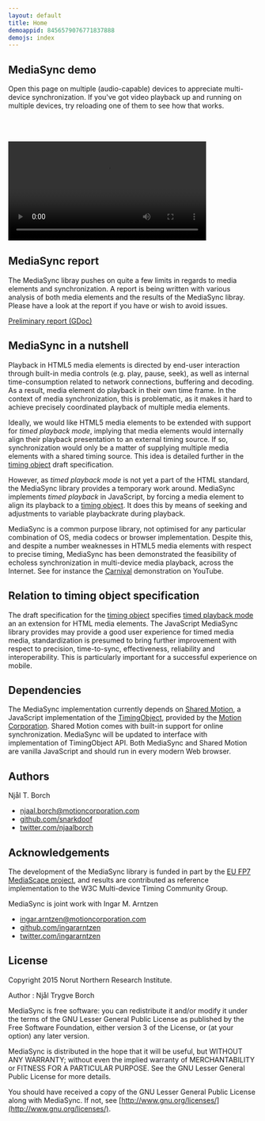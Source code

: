 ```yaml
---
layout: default
title: Home
demoappid: 8456579076771837888
demojs: index
---
```


## MediaSync demo

Open this page on multiple (audio-capable) devices to appreciate multi-device synchronization. If you've got video playback up and running on multiple devices, try reloading one of them to see how that works.

<div id="demo" style="height:50px"></div>
<video id="player" style="height:200px">
	<source src="http://mcorp.no/res/bigbuckbunny.webm" type="video/webm" />
	<source src="http://mcorp.no/res/bigbuckbunny.m4v" type="video/mp4" />
</video>

## MediaSync report

The MediaSync libray pushes on quite a few limits in regards to media elements and synchronization.  A report is being written with various analysis of both media elements and the results of the MediaSync libray.  Please have a look at the report if you have or wish to avoid issues.

[Preliminary report (GDoc)](https://docs.google.com/document/d/1d2P3o3RZmilBx1MzMFFDDj5JnF8Yoi-t9EkJKzV90Ak/edit?usp=sharing)


## MediaSync in a nutshell

Playback in HTML5 media elements is directed by end-user interaction through built-in media controls (e.g. play, pause, seek), as well as internal time-consumption related to network connections, buffering and decoding. As a result, media element do playback in their own time frame. In the context of media synchronization, this is problematic, as it makes it hard to achieve precisely coordinated playback of multiple media elements.

Ideally, we would like HTML5 media elements to be extended with support for *timed playback mode*, implying that media elements would internally align their playback presentation to an external timing source. If so, synchronization would only be a matter of supplying multiple media elements with a shared timing source. This idea is detailed further in the [timing object](http://webtiming.github.io/timingobject/#media-elements-and-the-timing-object) draft specification.

However, as *timed playback mode* is not yet a part of the HTML standard, the MediaSync library provides a temporary work around. MediaSync implements *timed playback* in JavaScript, by forcing a media element to align its playback to a [timing object](http://webtiming.github.io/timingobject/). It does this by means of seeking and adjustments to variable playbackrate during playback. 

MediaSync is a common purpose library, not optimised for any particular combination of OS, media codecs or browser implementation. Despite this, and despite a number weaknesses in HTML5 media elements with respect to precise timing, MediaSync has been demonstrated the feasibility of echoless synchronization in multi-device media playback, across the Internet. See for instance the [Carnival](https://www.youtube.com/watch?v=lfoUstnusIE) demonstration on YouTube. 


## Relation to timing object specification

The draft specification for the [timing object](http://webtiming.github.io/timingobject) specifies [timed playback mode](http://webtiming.github.io/timingobject/#media-elements-and-the-timing-object) an an extension for HTML media elements. The JavaScript MediaSync library provides may provide a good user experience for timed media media, standardization is presumed to bring further improvement with respect to precision, time-to-sync, effectiveness, reliability and interoperability. This is particularly important for a successful experience on mobile. 


## Dependencies

The MediaSync implementation currently depends on [Shared Motion](http://motioncorporation.com), a JavaScript implementation of the [TimingObject](http://webtiming.github.io/timingobject), provided by the [Motion Corporation](http://motioncorporation.com). Shared Motion comes with built-in support for online synchronization. MediaSync will be updated to interface with implementation of TimingObject API. Both MediaSync and Shared Motion are vanilla JavaScript and should run in every modern Web browser.

## Authors

Njål T. Borch

- [njaal.borch@motioncorporation.com](mailto://njaal.borch@motioncorporation.com)
- [github.com/snarkdoof](https://github.com/snarkdoof)
- [twitter.com/njaalborch](https://twitter.com/njaalborch)

## Acknowledgements

The development of the MediaSync library is funded in part by the [EU FP7 MediaScape project](http://mediascapeproject.eu), and results are contributed as reference implementation to the W3C Multi-device Timing Community Group.

MediaSync is joint work with Ingar M. Arntzen 

- [ingar.arntzen@motioncorporation.com](mailto://ingar.arntzen@motioncorporation.com)
- [github.com/ingararntzen](https://github.com/ingararntzen)
- [twitter.com/ingararntzen](https://twitter.com/ingararntzen)

## License

Copyright 2015 Norut Northern Research Institute.

Author : Njål Trygve Borch

MediaSync is free software: you can redistribute it and/or modify it under the terms of the GNU Lesser General Public License as published by the Free Software Foundation, either version 3 of the License, or (at your option) any later version.

MediaSync is distributed in the hope that it will be useful, but WITHOUT ANY WARRANTY; without even the implied warranty of MERCHANTABILITY or FITNESS FOR A PARTICULAR PURPOSE.  See the GNU Lesser General Public License for more details.

You should have received a copy of the GNU Lesser General Public License along with MediaSync.  If not, see [http://www.gnu.org/licenses/](http://www.gnu.org/licenses/).


